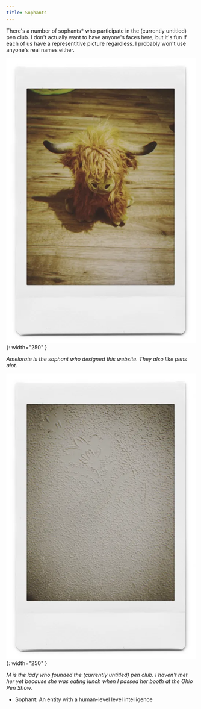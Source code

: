 ```yaml
---
title: Sophants
---
```


There's a number of sophants* who participate in the (currently untitled) pen club.
I don't actually want to have anyone's faces here, but it's fun if each of us have a representitive picture regardless.
I probably won't use anyone's real names either.

![Amelorate's Plushie](/assets/sophants/Amelorate.jpg){: width="250" }

*Amelorate is the sophant who designed this website. They also like pens alot.*

![Literally just a picture of a wall](/assets/sophants/M.jpg){: width="250" }

*M is the lady who founded the (currently untitled) pen club. I haven't met her yet because she was eating lunch when I passed her booth at the Ohio Pen Show.*

* Sophant: An entity with a human-level level intelligence
